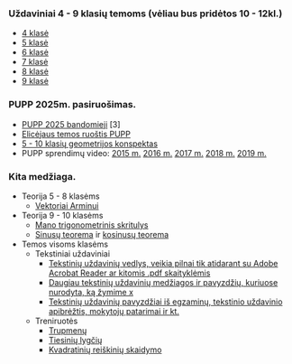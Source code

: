 ### Uždaviniai 4 - 9 klasių temoms (vėliau bus pridėtos 10 - 12kl.)
* [4 klasė](ematematikas/4%20klasė/testai.ipynb)
* [5 klasė](ematematikas/5%20klasė/testai.ipynb)
* [6 klasė](ematematikas/6%20klasė/testai.ipynb)
* [7 klasė](ematematikas/7%20klasė/testai.ipynb)
* [8 klasė](ematematikas/8%20klasė/testai.ipynb)
* [9 klasė](ematematikas/9%20klasė/testai.ipynb)

### PUPP 2025m. pasiruošimas.
* [PUPP 2025 bandomieji](PUPP/Turinys.ipynb) [3]
* [Elicėjaus temos ruoštis PUPP](https://mokinys.elicejus.lt/dashboard/1/public-test?toggleTestType=pupp)
* [5 - 10 klasių geometrijos konspektas](https://bit.ly/3CTgl6h)
* PUPP sprendimų video: [2015 m.](https://matematika.lt/pupp/2015/) [2016 m.](https://matematika.lt/pupp/2016/) [2017 m.](https://matematika.lt/pupp/2017/) [2018 m.](https://matematika.lt/pupp/2018/) [2019 m.](https://matematika.lt/pupp/2019/)
  
### Kita medžiaga.
* Teorija 5 - 8 klasėms
  * [Vektoriai Arminui](Vektoriai_8kl.pdf)
* Teorija 9 - 10 klasėms
  * [Mano trigonometrinis skritulys](https://www.geogebra.org/m/ashxxryt)
  * [Sinusų teorema](https://www.geogebra.org/classic/bxggd7yn) ir [kosinusų teorema](https://www.geogebra.org/m/becpkj59)
* Temos visoms klasėms
    * Tekstiniai uždaviniai  
        * [Tekstinių uždavinių vedlys, veikia pilnai tik atidarant su Adobe Acrobat Reader ar kitomis .pdf skaityklėmis](https://github.com/loijord/matematikos_pamokos/blob/master/programa/Martynas/zodinis.pdf)
        * [Daugiau tekstinių uždavinių medžiagos ir pavyzdžių, kuriuose nurodyta, ką žymime x](https://github.com/loijord/matematikos_pamokos/blob/master/programa/Martynas/nezinomieji.pdf)
        * [Tekstinių uždavinių pavyzdžiai iš egzaminų, tekstinio uždavinio apibrėžtis, mokytojų patarimai ir kt.](https://github.com/loijord/matematikos_pamokos/blob/master/programa/Vilius/TU/TU.ipynb)
    * Treniruotės
        * [Trupmenų](https://www.geogebra.org/m/xafff9rn)
        * [Tiesinių lygčių](https://www.geogebra.org/m/pkkcyxab)
        * [Kvadratinių reiškinių skaidymo](https://www.geogebra.org/m/pasan8st)